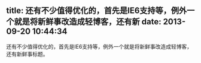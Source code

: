 title: 还有不少值得优化的，首先是IE6支持等，例外一个就是将新鲜事改造成轻博客，还有新
date: 2013-09-20 10:44:34
---

还有不少值得优化的，首先是IE6支持等，例外一个就是将新鲜事改造成轻博客，还有新鲜事标题。